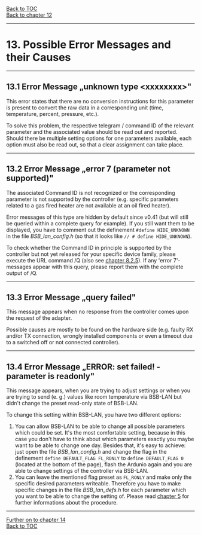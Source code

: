 [Back to TOC](toc.md)  
[Back to chapter 12](chap12.md)    
   
---      
    
# 13. Possible Error Messages and their Causes
    
---
    
## 13.1 Error Message „unknown type \<xxxxxxxx\>"
This error states that there are no conversion instructions for this parameter is present to convert the raw data in a corresponding
unit (time, temperature, percent, pressure, etc.).  
   
To solve this problem, the respective telegram / command
ID of the relevant parameter and the associated value should be read out and reported. Should there be multiple setting options for one
parameters available, each option must also be read out,
so that a clear assignment can take place.  
    
---
    

## 13.2 Error Message „error 7 (parameter not supported)"
The associated Command ID is not recognized or the corresponding
parameter is not supported by the controller (e.g. specific
parameters related to a gas fired heater are not available at an oil fired heater).  
   
Error messages of this type are hidden by default since v0.41 (but will still be queried within a complete query for example). If you still want them to be displayed, you have to comment out the definement `#define
HIDE_UNKNOWN` in the file *BSB\_lan\_config.h* (so that it looks like `// # define HIDE_UNKNOWN`).  
   
To check whether the Command ID in principle is supported by the controller but not yet released for your specific device family, 
please execute the URL command /Q (also see [chapter 8.2.5](chap08.md#825-checking-for-non-released-controller-specific-command-ids)). If any 'error 7'-messages appear with this query, please report them with the complete output of /Q.    
    
---
    

## 13.3 Error Message „query failed"
This message appears when no response from the controller comes upon the request of the adapter.  
   
Possible causes are mostly to be found on the hardware side (e.g. faulty 
RX and/or TX connection, wrongly installed components or even a timeout due to a switched off or not connected controller).  
    
---
    

## 13.4 Error Message „ERROR: set failed! - parameter is readonly"
This message appears, when you are trying to adjust settings or when you are trying to send (e. g.) values like room temperature via BSB-LAN but didn't change the preset read-only state of BSB-LAN.  
   
To change this setting within BSB-LAN, you have two different options:  
1. You can allow BSB-LAN to be able to change all possible parameters which could be set. It's the most comfortable setting, because in this case you don't have to think about which parameters exactly you maybe want to be able to change one day. Besides that, it's easy to achieve: just open the file *BSB_lan_config.h* and change the flag in the definement `define DEFAULT_FLAG FL_RONLY` to `define DEFAULT_FLAG 0` (located at the bottom of the page), flash the Ardunio again and you are able to change settings of the controller via BSB-LAN.  
2. You can leave the mentioned flag preset as `FL_RONLY` and make only the specific desired parameters writeable. Therefore you have to make specific changes in the file *BSB_lan_defs.h* for each parameter which you want to be able to change the setting of. Please read [chapter 5](chap5.md) for further informations about the procedure.  
     
---  

[Further on to chapter 14](chap14.md)      
[Back to TOC](toc.md)   


